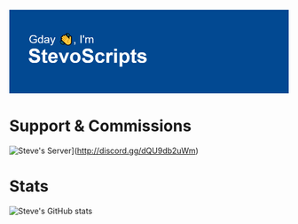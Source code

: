 ![Steve's Header](/header.png)

# Support & Commissions

![Steve's Server](https://invidget.switchblade.xyz/dQU9db2uWm)](http://discord.gg/dQU9db2uWm)

# Stats

![Steve's GitHub stats](https://github-readme-stats.vercel.app/api?username=stevoscriptss&show_icons=true&bg_color=00000000)
